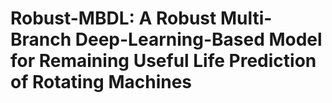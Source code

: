 # Robust-MBDL: A Robust Multi-Branch Deep-Learning-Based Model for Remaining Useful Life Prediction of Rotating Machines
